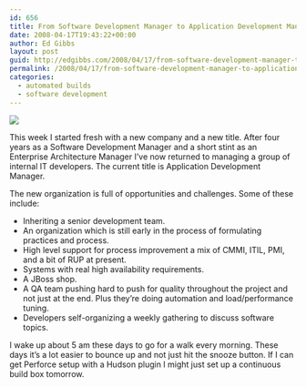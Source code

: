 ```yaml
---
id: 656
title: From Software Development Manager to Application Development Manager
date: 2008-04-17T19:43:22+00:00
author: Ed Gibbs
layout: post
guid: http://edgibbs.com/2008/04/17/from-software-development-manager-to-application-development-manager/
permalink: /2008/04/17/from-software-development-manager-to-application-development-manager/
categories:
  - automated builds
  - software development
---
```

![](http://edgibbs.com/images/aeron_chair.jpg)

This week I started fresh with a new company and a new title. After four years as a Software Development Manager and a short stint as an Enterprise Architecture Manager I&#8217;ve now returned to managing a group of internal IT developers. The current title is Application Development Manager.

The new organization is full of opportunities and challenges. Some of these include:

  * Inheriting a senior development team.
  * An organization which is still early in the process of formulating practices and process.
  * High level support for process improvement a mix of CMMI, ITIL, PMI, and a bit of RUP at present.
  * Systems with real high availability requirements.
  * A JBoss shop.
  * A QA team pushing hard to push for quality throughout the project and not just at the end. Plus they&#8217;re doing automation and load/performance tuning.
  * Developers self-organizing a weekly gathering to discuss software topics.

I wake up about 5 am these days to go for a walk every morning. These days it&#8217;s a lot easier to bounce up and not just hit the snooze button. If I can get Perforce setup with a Hudson plugin I might just set up a continuous build box tomorrow.